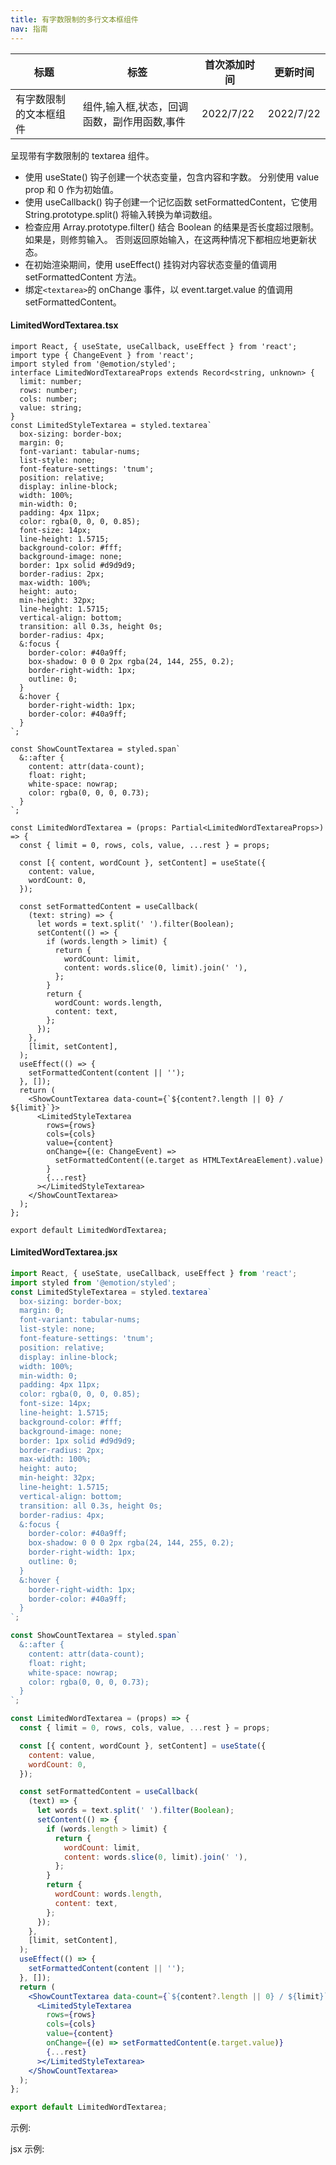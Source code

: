 ```yaml
---
title: 有字数限制的多行文本框组件
nav: 指南
---
```


| 标题                   | 标签                                        | 首次添加时间 | 更新时间  |
| ---------------------- | ------------------------------------------- | ------------ | --------- |
| 有字数限制的文本框组件 | 组件,输入框,状态，回调函数，副作用函数,事件 | 2022/7/22    | 2022/7/22 |

呈现带有字数限制的 textarea 组件。

- 使用 useState() 钩子创建一个状态变量，包含内容和字数。 分别使用 value prop 和 0 作为初始值。
- 使用 useCallback() 钩子创建一个记忆函数 setFormattedContent，它使用 String.prototype.split() 将输入转换为单词数组。
- 检查应用 Array.prototype.filter() 结合 Boolean 的结果是否长度超过限制。 如果是，则修剪输入。 否则返回原始输入，在这两种情况下都相应地更新状态。
- 在初始渲染期间，使用 useEffect() 挂钩对内容状态变量的值调用 setFormattedContent 方法。
- 绑定`<textarea>`的 onChange 事件，以 event.target.value 的值调用 setFormattedContent。

#### LimitedWordTextarea.tsx

```tsx | pure
import React, { useState, useCallback, useEffect } from 'react';
import type { ChangeEvent } from 'react';
import styled from '@emotion/styled';
interface LimitedWordTextareaProps extends Record<string, unknown> {
  limit: number;
  rows: number;
  cols: number;
  value: string;
}
const LimitedStyleTextarea = styled.textarea`
  box-sizing: border-box;
  margin: 0;
  font-variant: tabular-nums;
  list-style: none;
  font-feature-settings: 'tnum';
  position: relative;
  display: inline-block;
  width: 100%;
  min-width: 0;
  padding: 4px 11px;
  color: rgba(0, 0, 0, 0.85);
  font-size: 14px;
  line-height: 1.5715;
  background-color: #fff;
  background-image: none;
  border: 1px solid #d9d9d9;
  border-radius: 2px;
  max-width: 100%;
  height: auto;
  min-height: 32px;
  line-height: 1.5715;
  vertical-align: bottom;
  transition: all 0.3s, height 0s;
  border-radius: 4px;
  &:focus {
    border-color: #40a9ff;
    box-shadow: 0 0 0 2px rgba(24, 144, 255, 0.2);
    border-right-width: 1px;
    outline: 0;
  }
  &:hover {
    border-right-width: 1px;
    border-color: #40a9ff;
  }
`;

const ShowCountTextarea = styled.span`
  &::after {
    content: attr(data-count);
    float: right;
    white-space: nowrap;
    color: rgba(0, 0, 0, 0.73);
  }
`;

const LimitedWordTextarea = (props: Partial<LimitedWordTextareaProps>) => {
  const { limit = 0, rows, cols, value, ...rest } = props;

  const [{ content, wordCount }, setContent] = useState({
    content: value,
    wordCount: 0,
  });

  const setFormattedContent = useCallback(
    (text: string) => {
      let words = text.split(' ').filter(Boolean);
      setContent(() => {
        if (words.length > limit) {
          return {
            wordCount: limit,
            content: words.slice(0, limit).join(' '),
          };
        }
        return {
          wordCount: words.length,
          content: text,
        };
      });
    },
    [limit, setContent],
  );
  useEffect(() => {
    setFormattedContent(content || '');
  }, []);
  return (
    <ShowCountTextarea data-count={`${content?.length || 0} / ${limit}`}>
      <LimitedStyleTextarea
        rows={rows}
        cols={cols}
        value={content}
        onChange={(e: ChangeEvent) =>
          setFormattedContent((e.target as HTMLTextAreaElement).value)
        }
        {...rest}
      ></LimitedStyleTextarea>
    </ShowCountTextarea>
  );
};

export default LimitedWordTextarea;
```

#### LimitedWordTextarea.jsx

```jsx | pure
import React, { useState, useCallback, useEffect } from 'react';
import styled from '@emotion/styled';
const LimitedStyleTextarea = styled.textarea`
  box-sizing: border-box;
  margin: 0;
  font-variant: tabular-nums;
  list-style: none;
  font-feature-settings: 'tnum';
  position: relative;
  display: inline-block;
  width: 100%;
  min-width: 0;
  padding: 4px 11px;
  color: rgba(0, 0, 0, 0.85);
  font-size: 14px;
  line-height: 1.5715;
  background-color: #fff;
  background-image: none;
  border: 1px solid #d9d9d9;
  border-radius: 2px;
  max-width: 100%;
  height: auto;
  min-height: 32px;
  line-height: 1.5715;
  vertical-align: bottom;
  transition: all 0.3s, height 0s;
  border-radius: 4px;
  &:focus {
    border-color: #40a9ff;
    box-shadow: 0 0 0 2px rgba(24, 144, 255, 0.2);
    border-right-width: 1px;
    outline: 0;
  }
  &:hover {
    border-right-width: 1px;
    border-color: #40a9ff;
  }
`;

const ShowCountTextarea = styled.span`
  &::after {
    content: attr(data-count);
    float: right;
    white-space: nowrap;
    color: rgba(0, 0, 0, 0.73);
  }
`;

const LimitedWordTextarea = (props) => {
  const { limit = 0, rows, cols, value, ...rest } = props;

  const [{ content, wordCount }, setContent] = useState({
    content: value,
    wordCount: 0,
  });

  const setFormattedContent = useCallback(
    (text) => {
      let words = text.split(' ').filter(Boolean);
      setContent(() => {
        if (words.length > limit) {
          return {
            wordCount: limit,
            content: words.slice(0, limit).join(' '),
          };
        }
        return {
          wordCount: words.length,
          content: text,
        };
      });
    },
    [limit, setContent],
  );
  useEffect(() => {
    setFormattedContent(content || '');
  }, []);
  return (
    <ShowCountTextarea data-count={`${content?.length || 0} / ${limit}`}>
      <LimitedStyleTextarea
        rows={rows}
        cols={cols}
        value={content}
        onChange={(e) => setFormattedContent(e.target.value)}
        {...rest}
      ></LimitedStyleTextarea>
    </ShowCountTextarea>
  );
};

export default LimitedWordTextarea;
```

示例:

<code src="./Demo.zh-CN.tsx" id="limitedWordTextareaTsxDemoZH"></code>

jsx 示例:

<code src="./jsx/Demo.zh-CN.jsx" id="limitedWordTextareaJsxDemoZH"></code>
